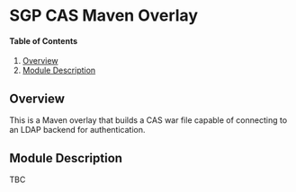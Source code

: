 # SGP CAS Maven Overlay

#### Table of Contents

1. [Overview](#overview)
2. [Module Description](#module-description)

## Overview

This is a Maven overlay that builds a CAS war file capable of connecting to an LDAP backend for authentication.

## Module Description

TBC
